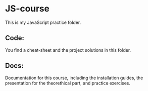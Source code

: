 # JS-course
 This is my JavaScript practice folder.
 
 ## Code:
 You find a cheat-sheet and the project solutions in this folder.
 
 ## Docs:
Documentation for this course, including the installation guides, the presentation for the theorethical part, and practice exercises. 
